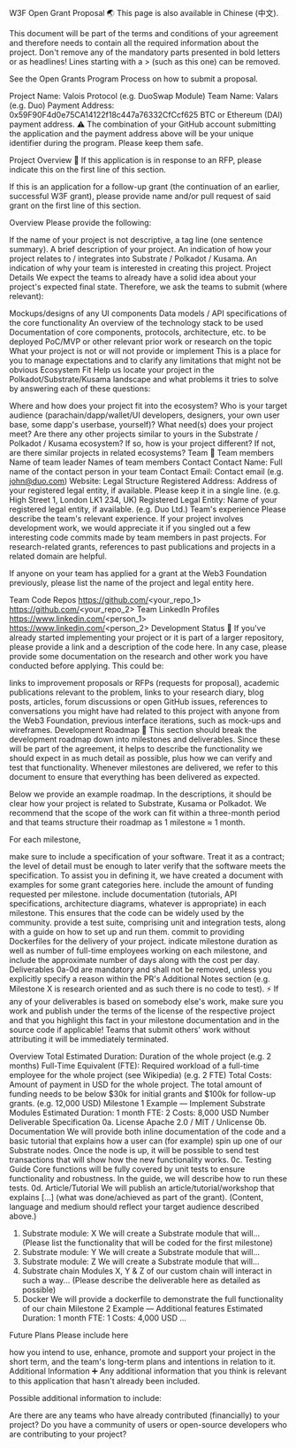 W3F Open Grant Proposal
🌏 This page is also available in Chinese (中文).

This document will be part of the terms and conditions of your agreement and therefore needs to contain all the required information about the project. Don't remove any of the mandatory parts presented in bold letters or as headlines! Lines starting with a > (such as this one) can be removed.

See the Open Grants Program Process on how to submit a proposal.

Project Name: Valois Protocol (e.g. DuoSwap Module)
Team Name: Valars (e.g. Duo)
Payment Address: 0x59F90F4d0e75CA14122f18c447a76332CfCcf625 BTC or Ethereum (DAI) payment address. 
⚠️ The combination of your GitHub account submitting the application and the payment address above will be your unique identifier during the program. Please keep them safe.

Project Overview 📄
If this application is in response to an RFP, please indicate this on the first line of this section.

If this is an application for a follow-up grant (the continuation of an earlier, successful W3F grant), please provide name and/or pull request of said grant on the first line of this section.

Overview
Please provide the following:

If the name of your project is not descriptive, a tag line (one sentence summary).
A brief description of your project.
An indication of how your project relates to / integrates into Substrate / Polkadot / Kusama.
An indication of why your team is interested in creating this project.
Project Details
We expect the teams to already have a solid idea about your project's expected final state. Therefore, we ask the teams to submit (where relevant):

Mockups/designs of any UI components
Data models / API specifications of the core functionality
An overview of the technology stack to be used
Documentation of core components, protocols, architecture, etc. to be deployed
PoC/MVP or other relevant prior work or research on the topic
What your project is not or will not provide or implement
This is a place for you to manage expectations and to clarify any limitations that might not be obvious
Ecosystem Fit
Help us locate your project in the Polkadot/Substrate/Kusama landscape and what problems it tries to solve by answering each of these questions:

Where and how does your project fit into the ecosystem?
Who is your target audience (parachain/dapp/wallet/UI developers, designers, your own user base, some dapp's userbase, yourself)?
What need(s) does your project meet?
Are there any other projects similar to yours in the Substrate / Polkadot / Kusama ecosystem?
If so, how is your project different?
If not, are there similar projects in related ecosystems?
Team 👥
Team members
Name of team leader
Names of team members
Contact
Contact Name: Full name of the contact person in your team
Contact Email: Contact email (e.g. john@duo.com)
Website:
Legal Structure
Registered Address: Address of your registered legal entity, if available. Please keep it in a single line. (e.g. High Street 1, London LK1 234, UK)
Registered Legal Entity: Name of your registered legal entity, if available. (e.g. Duo Ltd.)
Team's experience
Please describe the team's relevant experience. If your project involves development work, we would appreciate it if you singled out a few interesting code commits made by team members in past projects. For research-related grants, references to past publications and projects in a related domain are helpful.

If anyone on your team has applied for a grant at the Web3 Foundation previously, please list the name of the project and legal entity here.

Team Code Repos
https://github.com/<your_repo_1>
https://github.com/<your_repo_2>
Team LinkedIn Profiles
https://www.linkedin.com/<person_1>
https://www.linkedin.com/<person_2>
Development Status 📖
If you've already started implementing your project or it is part of a larger repository, please provide a link and a description of the code here. In any case, please provide some documentation on the research and other work you have conducted before applying. This could be:

links to improvement proposals or RFPs (requests for proposal),
academic publications relevant to the problem,
links to your research diary, blog posts, articles, forum discussions or open GitHub issues,
references to conversations you might have had related to this project with anyone from the Web3 Foundation,
previous interface iterations, such as mock-ups and wireframes.
Development Roadmap 🔩
This section should break the development roadmap down into milestones and deliverables. Since these will be part of the agreement, it helps to describe the functionality we should expect in as much detail as possible, plus how we can verify and test that functionality. Whenever milestones are delivered, we refer to this document to ensure that everything has been delivered as expected.

Below we provide an example roadmap. In the descriptions, it should be clear how your project is related to Substrate, Kusama or Polkadot. We recommend that the scope of the work can fit within a three-month period and that teams structure their roadmap as 1 milestone ≈ 1 month.

For each milestone,

make sure to include a specification of your software. Treat it as a contract; the level of detail must be enough to later verify that the software meets the specification. To assist you in defining it, we have created a document with examples for some grant categories here.
include the amount of funding requested per milestone.
include documentation (tutorials, API specifications, architecture diagrams, whatever is appropriate) in each milestone. This ensures that the code can be widely used by the community.
provide a test suite, comprising unit and integration tests, along with a guide on how to set up and run them.
commit to providing Dockerfiles for the delivery of your project.
indicate milestone duration as well as number of full-time employees working on each milestone, and include the approximate number of days along with the cost per day.
Deliverables 0a-0d are mandatory and shall not be removed, unless you explicitly specify a reason within the PR's Additional Notes section (e.g. Milestone X is research oriented and as such there is no code to test).
⚡ If any of your deliverables is based on somebody else's work, make sure you work and publish under the terms of the license of the respective project and that you highlight this fact in your milestone documentation and in the source code if applicable! Teams that submit others' work without attributing it will be immediately terminated.

Overview
Total Estimated Duration: Duration of the whole project (e.g. 2 months)
Full-Time Equivalent (FTE): Required workload of a full-time employee for the whole project (see Wikipedia) (e.g. 2 FTE)
Total Costs: Amount of payment in USD for the whole project. The total amount of funding needs to be below $30k for initial grants and $100k for follow-up grants. (e.g. 12,000 USD)
Milestone 1 Example — Implement Substrate Modules
Estimated Duration: 1 month
FTE: 2
Costs: 8,000 USD
Number	Deliverable	Specification
0a.	License	Apache 2.0 / MIT / Unlicense
0b.	Documentation	We will provide both inline documentation of the code and a basic tutorial that explains how a user can (for example) spin up one of our Substrate nodes. Once the node is up, it will be possible to send test transactions that will show how the new functionality works.
0c.	Testing Guide	Core functions will be fully covered by unit tests to ensure functionality and robustness. In the guide, we will describe how to run these tests.
0d.	Article/Tutorial	We will publish an article/tutorial/workshop that explains [...] (what was done/achieved as part of the grant). (Content, language and medium should reflect your target audience described above.)
1.	Substrate module: X	We will create a Substrate module that will... (Please list the functionality that will be coded for the first milestone)
2.	Substrate module: Y	We will create a Substrate module that will...
3.	Substrate module: Z	We will create a Substrate module that will...
4.	Substrate chain	Modules X, Y & Z of our custom chain will interact in such a way... (Please describe the deliverable here as detailed as possible)
5.	Docker	We will provide a dockerfile to demonstrate the full functionality of our chain
Milestone 2 Example — Additional features
Estimated Duration: 1 month
FTE: 1
Costs: 4,000 USD
...

Future Plans
Please include here

how you intend to use, enhance, promote and support your project in the short term, and
the team's long-term plans and intentions in relation to it.
Additional Information ➕
Any additional information that you think is relevant to this application that hasn't already been included.

Possible additional information to include:

Are there are any teams who have already contributed (financially) to your project?
Do you have a community of users or open-source developers who are contributing to your project?
